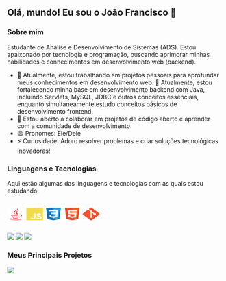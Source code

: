 ## Olá, mundo! Eu sou o João Francisco 👋
### Sobre mim

Estudante de Análise e Desenvolvimento de Sistemas (ADS). Estou apaixonado por tecnologia e programação, buscando aprimorar minhas habilidades e conhecimentos em desenvolvimento web (backend).

- 🔭 Atualmente, estou trabalhando em projetos pessoais para aprofundar meus conhecimentos em desenvolvimento web.
🌱 Atualmente, estou fortalecendo minha base em desenvolvimento backend com Java, incluindo Servlets, MySQL, JDBC e outros conceitos essenciais, enquanto simultaneamente estudo conceitos básicos de desenvolvimento frontend.
- 👯 Estou aberto a colaborar em projetos de código aberto e aprender com a comunidade de desenvolvimento.
- 😄 Pronomes: Ele/Dele
- ⚡ Curiosidade: Adoro resolver problemas e criar soluções tecnológicas inovadoras!

### Linguagens e Tecnologias

Aqui estão algumas das linguagens e tecnologias com as quais estou estudando:

<div style="display: inline_block"><br>
  <img align="center" alt="Joao-Java" height="30" width="40" src="https://raw.githubusercontent.com/devicons/devicon/master/icons/java/java-plain.svg">
  <img align="center" alt="Joao-Js" height="30" width="40" src="https://raw.githubusercontent.com/devicons/devicon/master/icons/javascript/javascript-plain.svg">
  <img align="center" alt="Joao-CSS" height="30" width="40" src="https://raw.githubusercontent.com/devicons/devicon/master/icons/css3/css3-original.svg">
  <img align="center" alt="Joao-HTML" height="30" width="40" src="https://raw.githubusercontent.com/devicons/devicon/master/icons/html5/html5-original.svg">
  <img align="center" alt="Joao-Git" height="30" width="40" src="https://raw.githubusercontent.com/devicons/devicon/master/icons/git/git-plain.svg">
</div>

##

<div> 
  <a href="https://instagram.com/joao.fr4ncisco" target="_blank"><img src="https://img.shields.io/badge/-Instagram-%23E4405F?style=for-the-badge&logo=instagram&logoColor=white" target="_blank"></a>
  <a href = "mailto:joao.francisco.s.de.matos@gmail.com"><img src="https://img.shields.io/badge/-Gmail-%23333?style=for-the-badge&logo=gmail&logoColor=white" target="_blank"></a>
  <a href="https://www.linkedin.com/in/jo%C3%A3o-francisco-santos-de-matos-365a16264" target="_blank"><img src="https://img.shields.io/badge/-LinkedIn-%230077B5?style=for-the-badge&logo=linkedin&logoColor=white" target="_blank"></a> 
</div>


### Meus Principais Projetos
  <div >
    <a href="https://github.com/JoaoFranciscoSM/SENAC-PWMB-1142735428-JoaoFrancisco">
    <img height="100em" src="https://github-readme-stats.vercel.app/api/pin/?username=JoaoFranciscoSM&theme=dark&layout=compact&repo=SENAC-PWMB-1142735428-JoaoFrancisco"/>
  </div>
